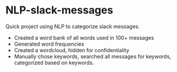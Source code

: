 # NLP-slack-messages
Quick project using NLP to categorize slack messages.
- Created a word bank of all words used in 100+ messages
- Generated word frequencies
- Created a wordcloud, hidden for confidentiality
- Manually chose keywords, searched all messages for keywords, categorized based on keywords.

